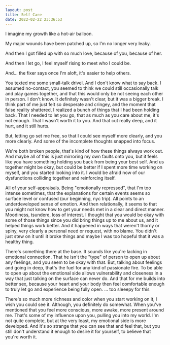 ```yaml
---
layout: post
title: Self Care
date: 2022-02-22 23:36:53
---
```


I imagine my growth like a hot-air balloon.

My major wounds have been patched up, so I’m no longer very leaky. 

And then I got filled up with so much love, because of you, because of her.

And then I let go, I feel myself rising to meet who I could be.

And... the fixer says once I'm aloft, it's easier to help others.


You texted me some small-talk drivel. And I don't know what to say back. I assumed no-contact, you seemed to think we could still occasionally talk and play games together, and that this would only be not seeing each other in person. I don't know. It definitely wasn't clear, but it was a bigger break. I think part of me just felt so desperate and cringey, and the moment that false reality shattered, I realized a bunch of things that I had been holding back. That I needed to let you go, that as much as you care about me, it's not enough. That I wasn't worth it to you. And that cut really deep, and it hurt, and it still hurts. 

But, letting go set me free, so that I could see myself more clearly, and you more clearly. And some of the incomplete thoughts snapped into focus. 

We're both broken people, that's kind of how these things always work out. And maybe all of this is just mirroring my own faults onto you, but it feels like you have something holding you back from being your best self. And us together might be okay, but could be better if I spent more time working on myself, and you started looking into it. I would be afraid now of our dysfunctions colliding together and reinforcing itself. 

All of your self-appraisals. Being "emotionally repressed", that I'm too intense sometimes, that the explanations for certain events seems so surface level or confused (our beginning, nyc trip). All points to an underdeveloped sense of emotion. And then relationally, it seems to that you might not know how to get your needs met in a clear and direct manner. Moodiness, tsundere, loss of interest. I thought that you would be okay with some of those things since you did bring things up to me about us, and it helped things work better. And it happened in ways that weren't thorny or spiny, very clearly a personal need or request, with no blame. You didn't just stew on it until it broke things and maybe I was too hopeful that it was a healthy thing. 

There's something there at the base. It sounds like you're lacking in emotional connection. That he isn't the "type" of person to open up about any feelings, and you seem to be okay with that. But, talking about feelings and going in deep, that's the fuel for any kind of passionate fire. To be able to open up about the emotional side allows vulnerability and closeness in a way that just talking on the surface can never do. And that for me builds into better sex, because your heart and your body then feel comfortable enough to truly let go and experience being fully open. 
...
too sleeepy for this

There's so much more richness and color when you start working on it, I wish you could see it. Although, you definitely do somewhat. When you've mentioned that you feel more conscious, more awake, more present around me. That's some of my influence upon you, pulling you into my world. I'm not quite complete, but at the very least, my emotional side is more developed. And it's so strange that you can see that and feel that, but you still don't understand it enough to desire it for yourself, to believe that you're worth it. 

